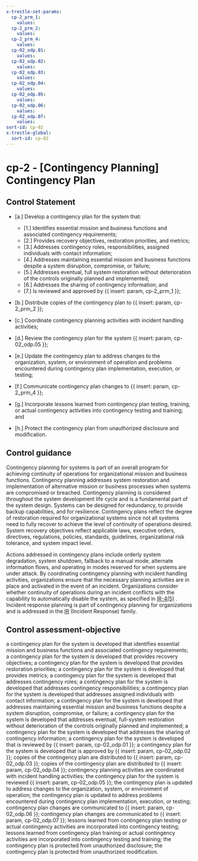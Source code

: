 ```yaml
---
x-trestle-set-params:
  cp-2_prm_1:
    values:
  cp-2_prm_2:
    values:
  cp-2_prm_4:
    values:
  cp-02_odp.01:
    values:
  cp-02_odp.02:
    values:
  cp-02_odp.03:
    values:
  cp-02_odp.04:
    values:
  cp-02_odp.05:
    values:
  cp-02_odp.06:
    values:
  cp-02_odp.07:
    values:
sort-id: cp-02
x-trestle-global:
  sort-id: cp-02
---
```


# cp-2 - \[Contingency Planning\] Contingency Plan

## Control Statement

- \[a.\] Develop a contingency plan for the system that:

  - \[1.\] Identifies essential mission and business functions and associated contingency requirements;
  - \[2.\] Provides recovery objectives, restoration priorities, and metrics;
  - \[3.\] Addresses contingency roles, responsibilities, assigned individuals with contact information;
  - \[4.\] Addresses maintaining essential mission and business functions despite a system disruption, compromise, or failure;
  - \[5.\] Addresses eventual, full system restoration without deterioration of the controls originally planned and implemented;
  - \[6.\] Addresses the sharing of contingency information; and
  - \[7.\] Is reviewed and approved by {{ insert: param, cp-2_prm_1 }};

- \[b.\] Distribute copies of the contingency plan to {{ insert: param, cp-2_prm_2 }};

- \[c.\] Coordinate contingency planning activities with incident handling activities;

- \[d.\] Review the contingency plan for the system {{ insert: param, cp-02_odp.05 }};

- \[e.\] Update the contingency plan to address changes to the organization, system, or environment of operation and problems encountered during contingency plan implementation, execution, or testing;

- \[f.\] Communicate contingency plan changes to {{ insert: param, cp-2_prm_4 }};

- \[g.\] Incorporate lessons learned from contingency plan testing, training, or actual contingency activities into contingency testing and training; and

- \[h.\] Protect the contingency plan from unauthorized disclosure and modification.

## Control guidance

Contingency planning for systems is part of an overall program for achieving continuity of operations for organizational mission and business functions. Contingency planning addresses system restoration and implementation of alternative mission or business processes when systems are compromised or breached. Contingency planning is considered throughout the system development life cycle and is a fundamental part of the system design. Systems can be designed for redundancy, to provide backup capabilities, and for resilience. Contingency plans reflect the degree of restoration required for organizational systems since not all systems need to fully recover to achieve the level of continuity of operations desired. System recovery objectives reflect applicable laws, executive orders, directives, regulations, policies, standards, guidelines, organizational risk tolerance, and system impact level.

Actions addressed in contingency plans include orderly system degradation, system shutdown, fallback to a manual mode, alternate information flows, and operating in modes reserved for when systems are under attack. By coordinating contingency planning with incident handling activities, organizations ensure that the necessary planning activities are in place and activated in the event of an incident. Organizations consider whether continuity of operations during an incident conflicts with the capability to automatically disable the system, as specified in [IR-4(5)](#ir-4.5) . Incident response planning is part of contingency planning for organizations and is addressed in the [IR](#ir) (Incident Response) family.

## Control assessment-objective

a contingency plan for the system is developed that identifies essential mission and business functions and associated contingency requirements;
a contingency plan for the system is developed that provides recovery objectives;
a contingency plan for the system is developed that provides restoration priorities;
a contingency plan for the system is developed that provides metrics;
a contingency plan for the system is developed that addresses contingency roles;
a contingency plan for the system is developed that addresses contingency responsibilities;
a contingency plan for the system is developed that addresses assigned individuals with contact information;
a contingency plan for the system is developed that addresses maintaining essential mission and business functions despite a system disruption, compromise, or failure;
a contingency plan for the system is developed that addresses eventual, full-system restoration without deterioration of the controls originally planned and implemented;
a contingency plan for the system is developed that addresses the sharing of contingency information;
a contingency plan for the system is developed that is reviewed by {{ insert: param, cp-02_odp.01 }};
a contingency plan for the system is developed that is approved by {{ insert: param, cp-02_odp.02 }};
copies of the contingency plan are distributed to {{ insert: param, cp-02_odp.03 }};
copies of the contingency plan are distributed to {{ insert: param, cp-02_odp.04 }};
contingency planning activities are coordinated with incident handling activities;
the contingency plan for the system is reviewed {{ insert: param, cp-02_odp.05 }};
the contingency plan is updated to address changes to the organization, system, or environment of operation;
the contingency plan is updated to address problems encountered during contingency plan implementation, execution, or testing;
contingency plan changes are communicated to {{ insert: param, cp-02_odp.06 }};
contingency plan changes are communicated to {{ insert: param, cp-02_odp.07 }};
lessons learned from contingency plan testing or actual contingency activities are incorporated into contingency testing;
lessons learned from contingency plan training or actual contingency activities are incorporated into contingency testing and training;
the contingency plan is protected from unauthorized disclosure;
the contingency plan is protected from unauthorized modification.
